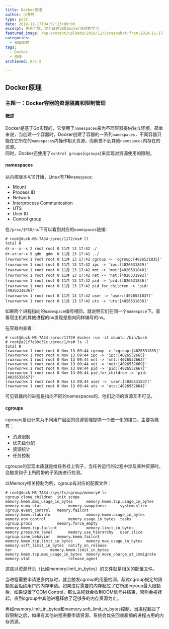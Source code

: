 ```yaml
---
title: Docker原理
author: 小黄鸭
type: post
date: 2019-11-17T04:57:23+00:00
excerpt: 先开个坑，留个日志记录Docker原理的学习
featured_image: /wp-content/uploads/2019/11/Screenshot-from-2019-11-17-12-56-26.png
categories:
  - 基础架构
tags:
  - Docker
  - 原理
archieved: Arc'd

---
```

## Docker原理

### 主题一：Docker容器的资源隔离和限制管理

#### 概述

Docker是基于Go实现的，它使用了`namespaces`来为不同容器提供独立环境。简单来说，当创建一个容器时，Docker创建了容器的一系列`namespaces`，不同容器只能在它所在的`namespaces`内操作相关资源，而察觉不到其他`namespaces`内存在的资源。  
同时，Docker还使用了`control groups`(`cgroups`)来实现对资源使用的限制。

#### namespaces

从内核版本4.10开始，Linux有7种`namespace`:

  * Mount
  * Process ID
  * Network
  * Interprocess Communication
  * UTS
  * User ID
  * Control group

在`/proc/$PID/ns`下可以看到对应的`namespaces`链接:

```
# root@duck-MS-7A34:/proc/1172/ns# ll
total 0
dr-x--x--x 2 root root 0 11月 13 17:42 ./
dr-xr-xr-x 9 gdm  gdm  0 11月 13 17:41 ../
lrwxrwxrwx 1 root root 0 11月 13 17:42 cgroup -> 'cgroup:[4026531835]'
lrwxrwxrwx 1 root root 0 11月 13 17:42 ipc -> 'ipc:[4026531839]'
lrwxrwxrwx 1 root root 0 11月 13 17:42 mnt -> 'mnt:[4026531840]'
lrwxrwxrwx 1 root root 0 11月 13 17:42 net -> 'net:[4026531992]'
lrwxrwxrwx 1 root root 0 11月 13 17:42 pid -> 'pid:[4026531836]'
lrwxrwxrwx 1 root root 0 11月 13 17:42 pid_for_children -> 'pid:[4026531836]'
lrwxrwxrwx 1 root root 0 11月 13 17:42 user -> 'user:[4026531837]'
lrwxrwxrwx 1 root root 0 11月 13 17:42 uts -> 'uts:[4026531838]'

```
如果两个进程指向的`namespace`编号相同，就说明它们在同一个`namespace`下。查看宿主机的其他进程的ns发现是指向同样编号的ns。

在容器内查看：

```
# root@duck-MS-7A34:/proc/1172# docker run -it ubuntu /bin/bash
# root@a21f7e39c31c:/proc/1/ns# ls -l
total 0
lrwxrwxrwx 1 root root 0 Nov 13 09:44 cgroup -> 'cgroup:[4026531835]'
lrwxrwxrwx 1 root root 0 Nov 13 09:44 ipc -> 'ipc:[4026532665]'
lrwxrwxrwx 1 root root 0 Nov 13 09:44 mnt -> 'mnt:[4026532663]'
lrwxrwxrwx 1 root root 0 Nov 13 09:44 net -> 'net:[4026532669]'
lrwxrwxrwx 1 root root 0 Nov 13 09:44 pid -> 'pid:[4026532667]'
lrwxrwxrwx 1 root root 0 Nov 13 09:44 pid_for_children -> 'pid:[4026532667]'
lrwxrwxrwx 1 root root 0 Nov 13 09:44 user -> 'user:[4026531837]'
lrwxrwxrwx 1 root root 0 Nov 13 09:44 uts -> 'uts:[4026532664]'

```
可见容器内的进程是指向不同的namespaces的，他们之间的资源互不可见。

#### cgroups

cgroups是设计来为不同用户层面的资源管理提供一个统一化的接口，主要功能有：

  * 资源限制
  * 优先级分配
  * 资源统计
  * 任务控制

cgroups的实现本质就是给任务挂上钩子，当任务运行的过程中涉及某种资源时，会触发钩子上所附带的子系统进行检测。

以Memory相关控制为例，cgroup有对应的配置文件：

```
# root@duck-MS-7A34:/sys/fs/cgroup/memory# ls
cgroup.clone_children  init.scope                  memory.kmem.max_usage_in_bytes      memory.kmem.tcp.usage_in_bytes   memory.numa_stat            memory.swappiness      system.slice
cgroup.event_control   memory.failcnt              memory.kmem.slabinfo                memory.kmem.usage_in_bytes       memory.oom_control          memory.usage_in_bytes  tasks
cgroup.procs           memory.force_empty          memory.kmem.tcp.failcnt             memory.limit_in_bytes            memory.pressure_level       memory.use_hierarchy   user.slice
cgroup.sane_behavior   memory.kmem.failcnt         memory.kmem.tcp.limit_in_bytes      memory.max_usage_in_bytes        memory.soft_limit_in_bytes  notify_on_release
ker                 memory.kmem.limit_in_bytes  memory.kmem.tcp.max_usage_in_bytes  memory.move_charge_at_immigrate  memory.stat                 release_agent

```
这些以资源开头（比如memory.limit\_in\_bytes）的文件就是相关的配置文件。

当进程需要申请更多内存时，就会触发cgroup的用量检测，超过cgroup规定的限额就会拒绝用户的内存申请。如果进程需要的内存超过了它所属cgroup最大限额后，如果设置了OOM Control，那么进程就会收到OOM信号并结束，否则会被挂起，直到cgroup中其他进程释放了足够多的内存资源为止。

再如memory.limit\_in\_bytes和memory.soft\_limit\_in_bytes控制，当进程超过了软限制之后，如果有其他进程需要申请资源，系统会优先回收超额的进程占用的内存资源。